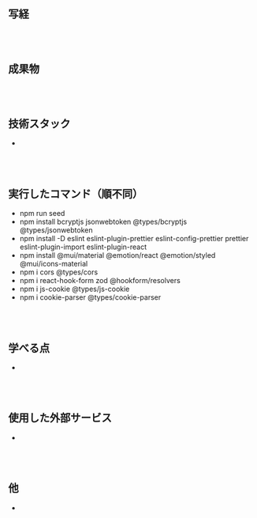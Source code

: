 ## 写経



<br/>
<br/>

## 成果物


<br/>
<br/>

## 技術スタック
- 

<br/>
<br/>

## 実行したコマンド（順不同）
- npm run seed
- npm install bcryptjs jsonwebtoken @types/bcryptjs @types/jsonwebtoken
- npm install -D eslint eslint-plugin-prettier eslint-config-prettier prettier eslint-plugin-import eslint-plugin-react
- npm install @mui/material @emotion/react @emotion/styled @mui/icons-material
- npm i cors @types/cors
- npm i react-hook-form zod @hookform/resolvers
- npm i js-cookie @types/js-cookie
- npm i cookie-parser @types/cookie-parser

<br/>
<br/>

## 学べる点
- 

<br/>
<br/>

## 使用した外部サービス
- 

<br/>
<br/>

## 他
- 
